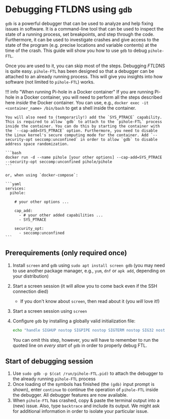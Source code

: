 # Debugging FTLDNS using `gdb`

`gdb` is a powerful debugger that can be used to analyze and help fixing issues in software. It is a command-line tool that can be used to inspect the state of a running process, set breakpoints, and step through the code. Furthermore, it can be used to investigate crashes and give access to the state of the program (e.g. precise locations and variable contents) at the time of the crash.
This guide will show you how to use `gdb` to debug `pihole-FTL`.

Once you are used to it, you can skip most of the steps. Debugging *FTL*DNS is quite easy. `pihole-FTL` has been designed so that a debugger can be attached to an already running process. This will give you insights into how software (not limited to `pihole-FTL`) works.

<!-- markdownlint-disable code-block-style -->
!!! info "When running Pi-hole in a Docker container"
    If you are running Pi-hole in a Docker container, you will need to perform all the steps described here *inside* the Docker container. You can use, e.g., `docker exec -it <container_name> /bin/bash` to get a shell inside the container.

    You will also need to (temporarily!) add the `SYS_PTRACE` capability. This is required to allow `gdb` to attach to the `pihole-FTL` process inside the container. You can do this by starting the container with the `--cap-add=SYS_PTRACE` option. Furthermore, you need to disable the Linux kernel's secure computing mode for the container. Add `--security-opt seccomp:unconfined` in order to allow `gdb` to disable address space randomization.

    ```bash
    docker run -d --name pihole [your other options] --cap-add=SYS_PTRACE --security-opt seccomp:unconfined pihole/pihole
    ```

    or, when using `docker-compose`:

    ```yaml
    services:
      pihole:

        # your other options ...

        cap_add:
          - # your other added capabilities ...
          - SYS_PTRACE

        security_opt:
          - seccomp:unconfined
    ```
<!-- markdownlint-enable code-block-style -->

## Prerequirements (only required once)

1. Install `screen` and `gdb` using `sudo apt install screen gdb` (you may need to use another package manager, e.g., `yum`, `dnf` or `apk add`, depending on your distribution)
2. Start a screen session (it will allow you to come back even if the SSH connection died)
    * If you don't know about `screen`, then read about it (you *will* love it!)
3. Start a screen session using `screen`
4. Configure `gdb` by installing a globally valid initialization file:

    ```bash
    echo "handle SIGHUP nostop SIGPIPE nostop SIGTERM nostop SIG32 nostop SIG34 nostop SIG35 nostop SIG41 nostop" | sudo tee /root/.gdbinit
    ```

    You can omit this step, however, you will have to remember to run the quoted line on *every start* of `gdb` in order to properly debug FTL.

## Start of debugging session

1. Use `sudo gdb -p $(cat /run/pihole-FTL.pid)` to attach the debugger to the already running `pihole-FTL` process
2. Once loading of the symbols has finished (the `(gdb)` input prompt is shown), enter `continue` to continue the operation of `pihole-FTL` inside the debugger. All debugger features are now available.
3. When `pihole-FTL` has crashed, copy & paste the terminal output into a (new) issue. Also, type `backtrace` and include its output. We might ask for additional information in order to isolate your particular issue.

<!-- When you want to detach the debugger from `FTL` without terminating the process, you can hit `Ctrl+C` and enter `detach` followed by `quit`. -->

